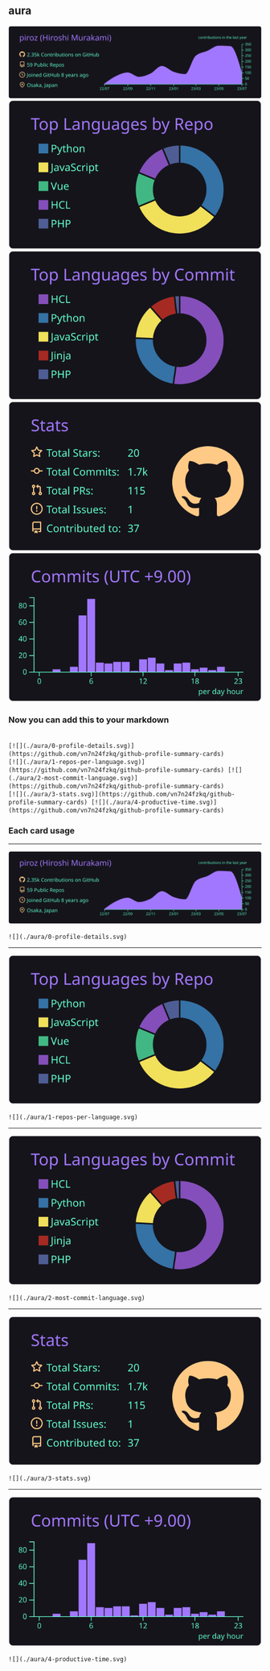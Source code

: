 ## aura

[![](./0-profile-details.svg)](https://github.com/vn7n24fzkq/github-profile-summary-cards)
[![](./1-repos-per-language.svg)](https://github.com/vn7n24fzkq/github-profile-summary-cards) [![](./2-most-commit-language.svg)](https://github.com/vn7n24fzkq/github-profile-summary-cards)
[![](./3-stats.svg)](https://github.com/vn7n24fzkq/github-profile-summary-cards) [![](./4-productive-time.svg)](https://github.com/vn7n24fzkq/github-profile-summary-cards)
### Now you can add this to your markdown
```

[![](./aura/0-profile-details.svg)](https://github.com/vn7n24fzkq/github-profile-summary-cards)
[![](./aura/1-repos-per-language.svg)](https://github.com/vn7n24fzkq/github-profile-summary-cards) [![](./aura/2-most-commit-language.svg)](https://github.com/vn7n24fzkq/github-profile-summary-cards)
[![](./aura/3-stats.svg)](https://github.com/vn7n24fzkq/github-profile-summary-cards) [![](./aura/4-productive-time.svg)](https://github.com/vn7n24fzkq/github-profile-summary-cards)

```

### Each card usage
---

![](./0-profile-details.svg)

```
![](./aura/0-profile-details.svg)
```

    

---

![](./1-repos-per-language.svg)

```
![](./aura/1-repos-per-language.svg)
```

    

---

![](./2-most-commit-language.svg)

```
![](./aura/2-most-commit-language.svg)
```

    

---

![](./3-stats.svg)

```
![](./aura/3-stats.svg)
```

    

---

![](./4-productive-time.svg)

```
![](./aura/4-productive-time.svg)
```

    
